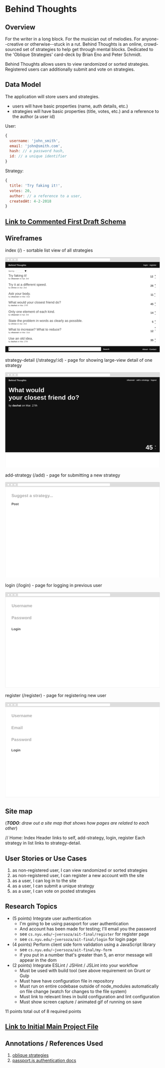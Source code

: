 # Behind Thoughts

## Overview

For the writer in a long block. For the musician out of melodies. For anyone--creative or otherwise--stuck in a rut. Behind Thoughts is an online, crowd-sourced set of strategies to help get through mental blocks. Dedicated to the 'Oblique Strategies' card-deck by Brian Eno and Peter Schmidt.

Behind Thoughts allows users to view randomized or sorted strategies. Registered users can additionally submit and vote on strategies.

## Data Model

The application will store users and strategies.

* users will have basic properties (name, auth details, etc.)
* strategies will have basic properties (title, votes, etc.) and a reference to the author (a user id)

User:

```javascript
{
  username: 'john_smith',
  email: 'john@smith.com',
  hash: // a password hash,
  id: // a unique identifier
}
```

Strategy:

```javascript
{
  title: 'Try faking it!',
  votes: 20,
  author: // a reference to a user,
  createdAt: 4-2-2018
}
```


## [Link to Commented First Draft Schema](src/db.js)

## Wireframes

index (/) - sortable list view of all strategies

![index](documentation/index.png)

strategy-detail (/strategy/:id) - page for showing large-view detail of one strategy

![strategy-detail](documentation/strategy-detail.png)

add-strategy (/add) - page for submitting a new strategy

![add-strategy](documentation/add-strategy.png)

login (/login) - page for logging in previous user

![login](documentation/login.png)

register (/register) - page for registering new user

![register](documentation/register.png)

## Site map

(___TODO__: draw out a site map that shows how pages are related to each other_)

// Home: Index
Header links to self, add-strategy, login, register
Each strategy in list links to strategy-detail.

## User Stories or Use Cases

1. as non-registered user, I can view randomized or sorted strategies
2. as non-registered user, I can register a new account with the site
3. as a user, I can log in to the site
4. as a user, I can submit a unique strategy
5. as a user, I can vote on posted strategies

## Research Topics

* (5 points) Integrate user authentication
  * I'm going to be using passport for user authentication
  * And account has been made for testing; I'll email you the password
  * see <code>cs.nyu.edu/~jversoza/ait-final/register</code> for register page
  * see <code>cs.nyu.edu/~jversoza/ait-final/login</code> for login page
* (4 points) Perform client side form validation using a JavaScript library
  * see <code>cs.nyu.edu/~jversoza/ait-final/my-form</code>
  * if you put in a number that's greater than 5, an error message will appear in the dom
* (2 points) Integrate ESLint / JSHint / JSLint into your workflow
  * Must be used with build tool (see above requirement on Grunt or Gulp
  * Must have have configuration file in repository
  * Must run on entire codebase outside of node_modules automatically on file change (watch for changes to the file system)
  * Must link to relevant lines in build configuration and lint configuration
  * Must show screen capture / animated gif of running on save

11 points total out of 8 required points

## [Link to Initial Main Project File](src/app.js) 

## Annotations / References Used

1. [oblique strategies](https://en.wikipedia.org/wiki/Oblique_Strategies)
2. [passport.js authentication docs](http://passportjs.org/docs)
